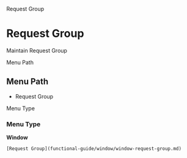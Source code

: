 
Request Group
# Request Group


Maintain Request Group

Menu Path
## Menu Path



- Request Group

Menu Type
### Menu Type

**Window**


```
[Request Group](functional-guide/window/window-request-group.md)
```